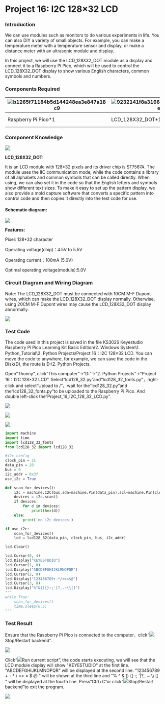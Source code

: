 # Project 16: I2C 128×32 LCD

### **Introduction**

We can use modules such as monitors to do various experiments in life. You can also DIY a variety of small objects. For example, you can make a temperature meter with a temperature sensor and display, or make a distance meter with an ultrasonic module and display.

In this project, we will use the LCD\_128X32\_DOT module as a display and connect it to a Raspberry Pi Pico, which will be used to control the LCD\_128X32\_DOT display to show various English characters, common symbols and numbers.

### **Components Required**

| ![b1265f71184b5d144248ea3e847a18c9](media/b1265f71184b5d144248ea3e847a18c9.jpeg) |![9232141f8a3166a8a6cdd43b78edd4e3](media/9232141f8a3166a8a6cdd43b78edd4e3.png)|![f1aed48e2c02214415853ad2358f3744](media/f1aed48e2c02214415853ad2358f3744.png)|![](media/7dcbd02995be3c142b2f97df7f7c03ce-168535202993546.png)|
| ------------------------------------------------------- | ----------------------- | --------------------------- | ---------------------- |
| Raspberry Pi Pico\*1                                    | LCD\_128X32\_DOT\*1     | 10CM M-F Dupont Wires       | USB Cable\*1           |

### **Component Knowledge**

![](/media/2c2645e94a00867ac23e8a022f0a631a.png)

**LCD\_128X32\_DOT:** 

It is an LCD module with 128*32 pixels and its driver chip is ST7567A. The module uses the IIC communication mode, while the code contains a library of all alphabets and common symbols that can be called directly. When using, we can also set it in the code so that the  English letters and symbols show different text sizes. To make it easy to set up the pattern display, we also provide a mold capture software that converts a specific pattern into control code and then copies it directly into the test code for use.

#### **Schematic diagram:**

![](/media/5451aed32bc5b7b30fbd5613ad09a65b.png)

**Features:**

Pixel: 128\*32 character

Operating voltage(chip)：4.5V to 5.5V

Operating current：100mA (5.0V)

Optimal operating voltage(module):5.0V

### **Circuit Diagram and Wiring Diagram**

Note: The LCD\_128X32\_DOT must be connected with 10CM M-F Dupont wires, which can make the LCD\_128X32\_DOT display normally. Otherwise, using 20CM M-F Dupont wires may cause the LCD\_128X32\_DOT display abnormally.  

![](/media/82aae0a70e5628c53d7f81f7730cf79a.png)

### **Test Code**

The code used in this project is saved in the file KS3026 Keyestudio Raspberry Pi Pico Learning Kit Basic Edition\2. Windows  System\1. Python_Tutorial\2. Python Projects\Project 16：I2C 128×32 LCD. You can move the code to anywhere, for example, we can save the code in the Disk(D), the route is D:\2. Python Projects.

Open“Thonny”, click“This computer”→“D:”→“2. Python Projects”→“Project 16：I2C 128×32 LCD”. Select“lcd128_32.py”and“lcd128_32_fonts.py”，right-click and select“Upload to /”，wait for the“lcd128_32.py”and the“lcd128_32_fonts.py”to be uploaded to the    Raspberry Pi Pico. And double left-click the“Project_16_I2C_128_32_LCD.py”.

![](/media/a5317de4b98628b494bdcb500ea4419e.png)

![](/media/67f8290c36e92a858c41e2655208cd6d.png)

![](/media/2eccc2ce9fc4a29ad3bd8bee67128546.png)

```python
import machine
import time
import lcd128_32_fonts
from lcd128_32 import lcd128_32

#i2c config
clock_pin = 21
data_pin = 20
bus = 0
i2c_addr = 0x3f
use_i2c = True

def scan_for_devices():
    i2c = machine.I2C(bus,sda=machine.Pin(data_pin),scl=machine.Pin(clock_pin))
    devices = i2c.scan()
    if devices:
        for d in devices:
            print(hex(d))
    else:
        print('no i2c devices')

if use_i2c:
    scan_for_devices()
    lcd = lcd128_32(data_pin, clock_pin, bus, i2c_addr)

lcd.Clear()

lcd.Cursor(0, 4)
lcd.Display("KEYESTUDIO")
lcd.Cursor(1, 0)
lcd.Display("ABCDEFGHIJKLMNOPQR")
lcd.Cursor(2, 0)
lcd.Display("123456789+-*/<>=$@")
lcd.Cursor(3, 0)
lcd.Display("%^&(){}:;'|?,.~\\[]")
"""
while True:
    scan_for_devices()
    time.sleep(0.5)
"""
```

### **Test Result**

Ensure that the Raspberry Pi Pico is connected to the computer，click“![](/media/27451c8a9c13e29d02bc0f5831cfaf1f.png)Stop/Restart backend”.

![](/media/beb9d64377903a417b29ddf4f8b1bcae.png)

Click“![](/media/da852227207616ccd9aff28f19e02690.png)Run current script”, the code starts executing, we will see that the LCD module display will show "KEYESTUDIO" at the first line. "ABCDEFGHIJKLMNOPQR" will be displayed at the second line. "123456789 + - \* / \<\> = $ @ " will be shown at the third line and "% ^ & () {} :; '|?,. \~ \\\\ \[\] " will be displayed at the fourth line. Press“Ctrl+C”or click“![](/media/27451c8a9c13e29d02bc0f5831cfaf1f.png)Stop/Restart backend”to exit the program.

![](/media/4eb4b9cf7ed2b34877a326c0a5251cac.png)
